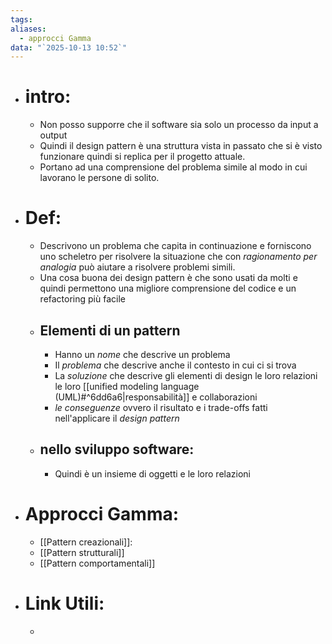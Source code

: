 ```yaml
---
tags:
aliases:
  - approcci Gamma
data: "`2025-10-13 10:52`"
---
```

- # intro:
	- Non posso supporre che il software sia solo un processo da input a output
	- Quindi il design pattern è una struttura vista in passato che si è visto funzionare quindi si replica per il progetto attuale.
	- Portano ad una comprensione del problema simile al modo in cui lavorano le persone di solito.
- # Def:
	- Descrivono un problema che capita in continuazione e forniscono uno scheletro per risolvere la situazione che con _ragionamento per analogia_ può aiutare a risolvere problemi simili.
	- Una cosa buona dei design pattern è che sono usati da molti e quindi permettono una migliore comprensione del codice e un refactoring più facile
	- ## Elementi di un pattern
		- Hanno un _nome_ che descrive un problema
		- Il _problema_ che descrive anche il contesto in cui ci si trova
		- La _soluzione_ che descrive gli elementi di design le loro relazioni le loro [[unified modeling language (UML)#^6dd6a6|responsabilità]] e collaborazioni
		- _le conseguenze_ ovvero il risultato e i trade-offs fatti nell'applicare il _design pattern_ 
	- ## nello sviluppo software:
		- Quindi è un insieme di oggetti e le loro relazioni 
- # Approcci Gamma:
	- [[Pattern creazionali]]:
	- [[Pattern strutturali]]
	- [[Pattern comportamentali]]
- # Link Utili:
	- 
